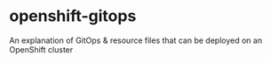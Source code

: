 # openshift-gitops
An explanation of GitOps &amp; resource files that can be deployed on an OpenShift cluster

